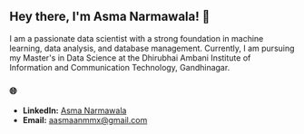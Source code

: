 ## Hey there, I'm Asma Narmawala! 👋

I am a passionate data scientist with a strong foundation in machine learning, data analysis, and database management. Currently, I am pursuing my Master's in Data Science at the Dhirubhai Ambani Institute of Information and Communication Technology, Gandhinagar. 

### 🌐
- **LinkedIn:** [Asma Narmawala](https://www.linkedin.com/in/asma-narmawala-661709209/)
- **Email:** [aasmaanmmx@gmail.com](mailto:aasmaanmmx@gmail.com)
